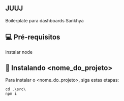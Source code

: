 ## JUUJ

Boilerplate para dashboards Sankhya


## 💻 Pré-requisitos

instalar node

## 🚀 Instalando <nome_do_projeto>

Para instalar o <nome_do_projeto>, siga estas etapas:

```
cd .\src\
npm i
```
